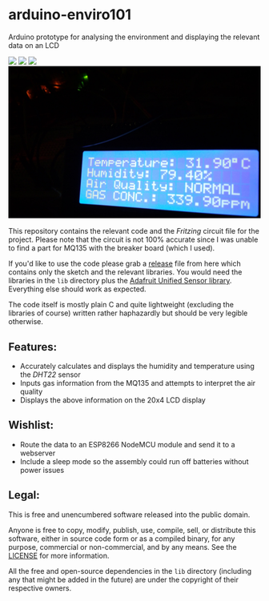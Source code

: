 # arduino-enviro101
Arduino prototype for analysing the environment and displaying the relevant data on an LCD

[![](https://img.shields.io/github/v/release/furquan-lp/arduino-enviro101?include_prereleases&style=flat-square)](https://github.com/furquan-lp/arduino-enviro101/releases) ![](https://img.shields.io/github/release-date-pre/furquan-lp/arduino-enviro101?style=flat-square) [![](https://img.shields.io/badge/license-public%20domain-blue?style=flat-square)](LICENSE)
![](project.jpg)

This repository contains the relevant code and the _Fritzing_ circuit file for the project. Please note that the circuit is not 100% accurate since I was unable to find a part for MQ135 with the breaker board (which I used).

If you'd like to use the code please grab a [release](https://github.com/furquan-lp/arduino-enviro101/releases) file from here which contains only the sketch and the relevant libraries. You would need the libraries in the `lib` directory plus the [Adafruit Unified Sensor library](https://github.com/adafruit/Adafruit_Sensor). Everything else should work as expected.

The code itself is mostly plain C and quite lightweight (excluding the libraries of course) written rather haphazardly but should be very legible otherwise.

## Features:
* Accurately calculates and displays the humidity and temperature using the _DHT22_ sensor
* Inputs gas information from the MQ135 and attempts to interpret the air quality 
* Displays the above information on the 20x4 LCD display

## Wishlist:
* Route the data to an ESP8266 NodeMCU module and send it to a webserver
* Include a sleep mode so the assembly could run off batteries without power issues

## Legal:
This is free and unencumbered software released into the public domain.

Anyone is free to copy, modify, publish, use, compile, sell, or
distribute this software, either in source code form or as a compiled
binary, for any purpose, commercial or non-commercial, and by any
means. See the [LICENSE](LICENSE) for more information.

All the free and open-source dependencies in the `lib` directory (including any that might be added in the future) are under the copyright of their respective owners.
